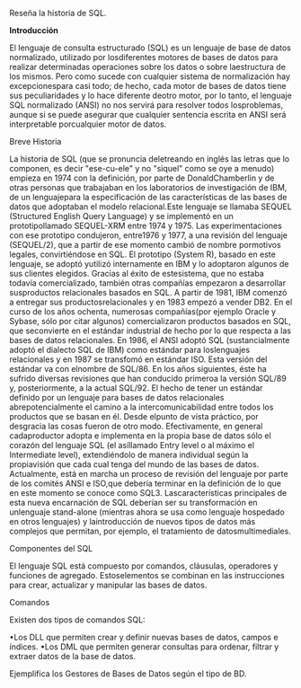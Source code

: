 Reseña la historia de SQL.

<strong> Introducción </strong>

El lenguaje de consulta estructurado (SQL) es un lenguaje de base de datos normalizado, utilizado por losdiferentes motores de bases de datos para realizar determinadas operaciones sobre los datos o sobre laestructura de los mismos. Pero como sucede con cualquier sistema de normalización hay excepcionespara casi todo; de hecho, cada motor de bases de datos tiene sus peculiaridades y lo hace diferente deotro motor, por lo tanto, el lenguaje SQL normalizado (ANSI) no nos servirá para resolver todos losproblemas, aunque si se puede asegurar que cualquier sentencia escrita en ANSI será interpretable porcualquier motor de datos.

Breve Historia

La historia de SQL (que se pronuncia deletreando en inglés las letras que lo componen, es decir "ese-cu-ele" y no "siquel" como se oye a menudo) empieza en 1974 con la definición, por parte de DonaldChamberlin y de otras personas que trabajaban en los laboratorios de investigación de IBM, de un lenguajepara la especificación de las características de las bases de datos que adoptaban el modelo relacional.Este lenguaje se llamaba SEQUEL (Structured English Query Language) y se implementó en un prototipollamado SEQUEL-XRM entre 1974 y 1975. Las experimentaciones con ese prototipo condujeron, entre1976 y 1977, a una revisión del lenguaje (SEQUEL/2), que a partir de ese momento cambió de nombre pormotivos legales, convirtiéndose en SQL. El prototipo (System R), basado en este lenguaje, se adoptó yutilizó internamente en IBM y lo adoptaron algunos de sus clientes elegidos. Gracias al éxito de estesistema, que no estaba todavía comercializado, también otras compañías empezaron a desarrollar susproductos relacionales basados en SQL. A partir de 1981, IBM comenzó a entregar sus productosrelacionales y en 1983 empezó a vender DB2. En el curso de los años ochenta, numerosas compañías(por ejemplo Oracle y Sybase, sólo por citar algunos) comercializaron productos basados en SQL, que seconvierte en el estándar industrial de hecho por lo que respecta a las bases de datos relacionales.
En 1986, el ANSI adoptó SQL (sustancialmente adoptó el dialecto SQL de IBM) como estándar para loslenguajes relacionales y en 1987 se transfomó en estándar ISO. Esta versión del estándar va con elnombre de SQL/86. En los años siguientes, éste ha sufrido diversas revisiones que han conducido primeroa la versión SQL/89 y, posteriormente, a la actual SQL/92.
El   hecho   de   tener   un   estándar   definido   por   un   lenguaje   para   bases   de   datos   relacionales   abrepotencialmente el camino a la intercomunicabilidad entre todos los productos que se basan en él. Desde elpunto de vista práctico, por desgracia las cosas fueron de otro modo. Efectivamente, en general cadaproductor adopta e implementa en la propia base de datos sólo el corazón del lenguaje SQL (el asíllamado Entry level o al máximo el Intermediate level), extendiéndolo de manera individual según la propiavisión que cada cual tenga del mundo de las bases de datos.
Actualmente, está en marcha un proceso de revisión del lenguaje por parte de los comités ANSI e ISO,que   debería   terminar   en   la   definición   de   lo   que   en   este   momento   se   conoce   como   SQL3.   Lascaracterísticas principales de esta nueva encarnación de SQL deberían ser su transformación en unlenguaje   stand-alone   (mientras   ahora   se   usa   como   lenguaje   hospedado   en   otros   lenguajes)   y   laintroducción de nuevos tipos de datos más complejos que permitan, por ejemplo, el tratamiento de datosmultimediales. 

Componentes del SQL

El lenguaje SQL está compuesto por comandos, cláusulas, operadores y funciones de agregado. Estoselementos se combinan en las instrucciones para crear, actualizar y manipular las bases de datos.

Comandos

Existen dos tipos de comandos SQL:

•Los DLL que permiten crear y definir nuevas bases de datos, campos e índices. 
•Los DML que permiten generar consultas para ordenar, filtrar y extraer datos de la base de datos.

Ejemplifica los Gestores de Bases de Datos según el tipo de BD.
